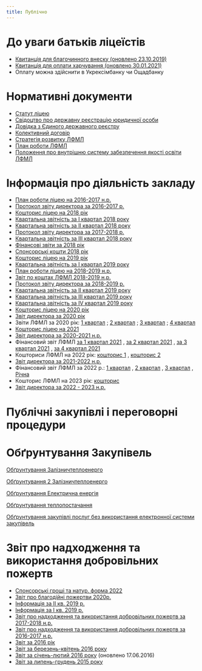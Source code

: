 ```yaml
---
title: Публічно
---
```

# До уваги батьків ліцеїстів

* [Квитанція для благочинного внеску (оновлено 23.10.2019)](/files/публічна-інформація-квитація-благочинного-внеску-лфмл.xls "Квитація благочинного внеску ЛФМЛ.xls")
* [Квитанція для оплати харчування (оновлено 30.01.2021)](/files/публічна-інформація-квитанція-29012021.xlsx "квитанція- 29.01.2021.xlsx")
* Оплату можна здійснити в Укрексімбанку чи Ощадбанку

#   Нормативні документи
* [Статут ліцею](/files/публічна-інформація-статут_ліцей.pdf "Статут_ліцей.pdf")
* [Свідоцтво про державну реєстрацію юридичної особи](/files/публічна-інформація-свідоцтво.pdf "Свідоцтво.pdf")
* [Довідка з Єдиного державного реєстру](/files/публічна-інформація-довідка.pdf "Довідка.pdf")
* [Колективний договір](/files/публічна-інформація-колективний-договір-профспілка.pdf "Колективний договір профспілка.pdf")
* [Стратегія розвитку ЛФМЛ](/files/публічна-інформація-стратегія-розвитку-лфмл.pdf "Стратегія розвитку ЛФМЛ.pdf")
* [План роботи ЛФМЛ](/files/публічна-інформація-план-роботи-лфмл-22-23.pdf "ПЛАН РОБОТИ ЛФМЛ 22-23.pdf")
* [Положення про внутрішню систему забезпечення якості освіти ЛФМЛ](/files/публічна-інформація-положення-про-всяо.pdf "положення про ВСЯО.pdf")

#   Інформація про діяльність закладу
* [План роботи ліцею на 2016-2017 н.р.](/files/публічна-інформація-звіт-16-17-план-17-18.pdf "Звіт 16-17, план 17-18.pdf")
* [Протокол звіту директора за 2016-2017 р.](/files/публічна-інформація-звіт-директора-2017.pdf "Звіт директора 2017.pdf")
* [Кошторис ліцею на 2018 рік](/files/публічна-інформація-кошторис.pdf "кошторис.pdf")
* [Квартальна звітність за І квартал 2018 року](/files/публічна-інформація-квартальна-звітність-за-і-квартал-2018-року.rar "Квартальна звітність за І квартал 2018 року.rar")
* [Квартальна звітність за ІІ квартал 2018 року](/files/публічна-інформація-квартальна-звітність-за-іі-квартал-2018-року.rar "Квартальна звітність за ІІ квартал 2018 року.rar")
* [Протокол звіту директора за 2017-2018 р.](/files/публічна-інформація-звіт-директора-2018.pdf "Звіт директора 2018.pdf")
* [Квартальна звітність за ІІІ квартал 2018 року](/files/публічна-інформація-звіт-за-ііі-кв-2018.rar "Звіт за ІІІ кв. 2018.rar")
* [Фінансові звіти за 2018 рік](/files/публічна-інформація-звіти-про-фінанси-2018.rar "Звіти про фінанси 2018.rar")
* [Спонсорські кошти 2018 рік](/files/публічна-інформація-спонсорські-кошти-грош-та-натурформа-2018-р.xlsx "Спонсорські кошти  грош. та натур.форма 2018 р.xlsx")
* [Кошторис ліцею на 2019 рік](/files/публічна-інформація-кошторис2019.pdf "кошторис2019.pdf")
* [Квартальна звітність за І квартал 2019 року](/files/публічна-інформація-звітність-за-і-кв-2019.rar "Звітність за І кв 2019.rar")
* [План роботи ліцею на 2018-2019 н.р.](/files/публічна-інформація-план-роботи-18-19.pdf "ПЛАН РОБОТИ 18-19.pdf (1)")
* [Звіт по коштах ЛФМЛ 2018-2019 н.р.](/files/публічна-інформація-звіт-по-коштах-лфмл-2018-2019р-2.xlsx "Звіт по коштах ЛФМЛ 2018-2019р.  (2).xlsx")
* [Протокол звіту директора за 2018-2019 р.](/files/публічна-інформація-протокол-звіту-директора-2018-2019.pdf "протокол звіту директора 2018-2019.pdf")
* [Квартальна звітність за ІІ квартал 2019 року](/files/публічна-інформація-2-квартал.rar "2 квартал.rar")
* [Квартальна звітність за ІІІ квартал 2019 року](/files/публічна-інформація-3-квартал.rar "3 квартал.rar")
* [Квартальна звітність за ІV квартал 2019 року](/files/публічна-інформація-4-квартал.rar "4 квартал.rar")
* [Кошторис ліцею на 2020 рік](/files/публічна-інформація-кошторис-2020.pdf "Кошторис 2020.pdf")
* [Звіт директора за 2020 рік](/files/публічна-інформація-звіт-директора_2020.pptx "Звіт директора_2020.pptx")
* Звіти ЛФМЛ за 2020 рік:
[1 квартал](/files/публічна-інформація-1-квартал-2020.zip "1 квартал 2020.zip")
;
[2 квартал](/files/публічна-інформація-2-квартал-2020.zip "2 квартал 2020.zip")
;
[3 квартал](/files/публічна-інформація-3-квартал-2020.zip "3 квартал 2020.zip")
;
[4 квартал](/files/публічна-інформація-4-квартал-2020.zip "4 квартал 2020.zip")
* [Кошторис ліцею на 2021](/files/публічна-інформація-кошториси-2021.pdf "КОШТОРИСИ 2021.pdf")
* [Звіт директора за 2020-2021 н.р.](/files/публічна-інформація-звіт-директора_2021.pps "Звіт директора_2021.pps")
* Фінансовий звіт ЛФМЛ
[за 1 квартал 2021](/files/публічна-інформація-2021-1-квартал.7z "2021 1 квартал.7z")
,
[за 2 квартал 2021](/files/публічна-інформація-2021-2-квартал.7z "2021 2 квартал.7z")
,
[за 3 квартал 2021](/files/публічна-інформація-звіти-за-ііі-кв-2021.zip "Звіти за ІІІ кв 2021.zip")
,
[за 4 квартал 2021](/files/публічна-інформація-zvity42021_.zip "Zvity42021_.zip")
* Кошториси ЛФМЛ на 2022 рік:
[кошторис 1](/files/публічна-інформація-кошторис-1.pdf "кошторис 1.pdf")
,
[кошторис 2](/files/публічна-інформація-кошторис-2.pdf "кошторис 2.pdf")
* [Звіт директора за 2021-2022 н.р.](/files/публічна-інформація-звіт-директора_2022.pptx "Звіт директора_2022.pptx")
* Фінансовий звіт ЛФМЛ за 2022 р.:
[1 квартал](/files/публічна-інформація-zvit1kv2022.zip "Zvit1kv2022.zip")
,
[2 квартал](/files/публічна-інформація-zvit2kv2022.zip "Zvit2kv2022.zip")
,
[3 квартал](/files/публічна-інформація-звіти-за-3-кв-2022.zip "Звіти за 3 кв 2022.zip")
,
[Річна](/files/публічна-інформація-річні-звіти-2022.zip "Річні звіти 2022.zip")
* Кошторис ЛФМЛ на 2023 рік:
[кошторис](/files/публічна-інформація-кошторис-.pdf "кошторис.pdf (1)")
* [Звіт директора за 2022 - 2023 н.р.](/files/публічна-інформація-звіт-директора-2023.pdf "Звіт директора 2023.pdf")

#   Публічні закупівлі і переговорні процедури
#   Обґрунтування Закупівель

[Обґрунтування Залізничтеплоенерго](/files/публічна-інформація-обгрунтування-залізничтеплоенерго.pdf "Обгрунтування Залізничтеплоенерго.pdf")

[Обґрунтування 2 Залізничтеплоенерго](/files/публічна-інформація-обгрунтування-залізничтеплоенерго-2022.pdf "Обгрунтування = Залізничтеплоенерго 2022.pdf")

[Обґрунтування Електрична енергія](/files/публічна-інформація-обгрунтування-електрична-енергія-2022.pdf "Обгрунтування = Електрична енергія 2022.pdf")

[Обґрунтування теплопостачання](/files/публічна-інформація-обґрунтування-з-теплопостачання-710.docx "Обґрунтування з теплопостачання № 710.docx")

[Обґрунтування закупівлі послуг без використання електронної системи закупівель](/files/публічна-інформація-обгрунтування-закупівлі-послуг-без-використання-е.docx "Обгрунтування закупівлі послуг без використання електронної системи закупівель.docx")

#   Звіт про надходження та використання добровільних пожертв
* [Спонсорські гроші та натур. форма 2022](/files/публічна-інформація-лфмл-спонсорські-кошти-грош-та-натурформа-2022-р.xlsx "ЛФМЛ Спонсорські кошти грош. та натур.форма 2022 р.xlsx")
* [Звіт про благодійні пожертви 2020р.](/files/публічна-інформація-звіт-про-надходження-та-використання-добровільних.xlsx "Звіт про надходження та використання добровільних пожертв 2021.xlsx")
* [Інформація за ІІ кв. 2019 р.](/files/публічна-інформація-звітність-за-іі-квартал-2019-р.zip "Звітність за ІІ квартал 2019 р..zip")
* [Інформація за І кв. 2019 р.](/files/публічна-інформація-інформація-кошти-i-кв-2018.xlsx "Інформація  кошти I кв 2018.xlsx")
* [Звіт про надходження та використання добровільних пожертв за 2017-2018 н.р.](/files/публічна-інформація-17-18.pdf "17-18.pdf")
* [Звіт про надходження та використання добровільних пожертв за 2016-2017 н.р.](/files/публічна-інформація-16-17.pdf "16-17.pdf")
* [Звіт за 2016 рік](/files/публічна-інформація-fin_zvit-2016.pdf "fin_zvit 2016.pdf")
* [Звіт за березень-квітень 2016 року](/info/public-info/звіт-за-березень-квітень-2016-року "Звіт за березень-квітень 2016 року")
* [Звіт за січень-лютий 2016 року](/info/public-info/звіт-за-січень-лютий-2016-року "Звіт за січень-лютий 2016 року")
(оновлено 17.06.2016)
* [Звіт за липень-грудень 2015 року](/info/public-info/звіт-за-липень-грудень-2015-року "Звіт за липень-грудень 2015 року")

